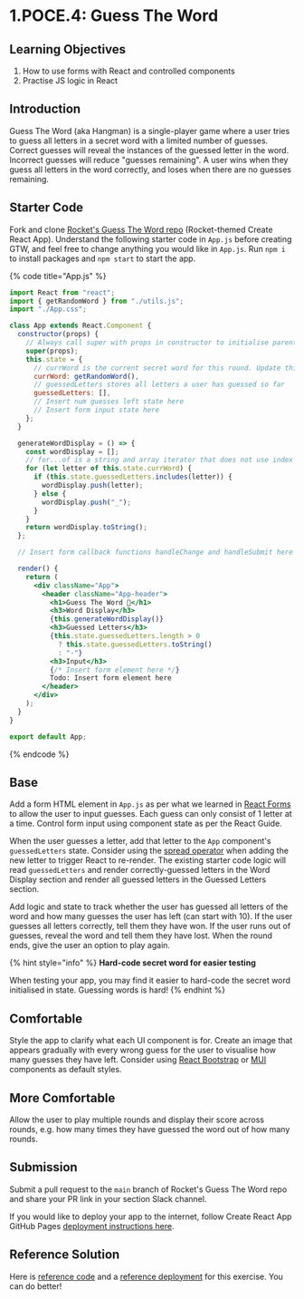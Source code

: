 # 1.POCE.4: Guess The Word

## Learning Objectives

1. How to use forms with React and controlled components
2. Practise JS logic in React

## Introduction

Guess The Word (aka Hangman) is a single-player game where a user tries to guess all letters in a secret word with a limited number of guesses. Correct guesses will reveal the instances of the guessed letter in the word. Incorrect guesses will reduce "guesses remaining". A user wins when they guess all letters in the word correctly, and loses when there are no guesses remaining.

## Starter Code

Fork and clone [Rocket's Guess The Word repo](https://github.com/rocketacademy/guess-the-word-bootcamp) (Rocket-themed Create React App). Understand the following starter code in `App.js` before creating GTW, and feel free to change anything you would like in `App.js`. Run `npm i` to install packages and `npm start` to start the app.

{% code title="App.js" %}
```jsx
import React from "react";
import { getRandomWord } from "./utils.js";
import "./App.css";

class App extends React.Component {
  constructor(props) {
    // Always call super with props in constructor to initialise parent class
    super(props);
    this.state = {
      // currWord is the current secret word for this round. Update this with this.setState after each round.
      currWord: getRandomWord(),
      // guessedLetters stores all letters a user has guessed so far
      guessedLetters: [],
      // Insert num guesses left state here
      // Insert form input state here
    };
  }

  generateWordDisplay = () => {
    const wordDisplay = [];
    // for...of is a string and array iterator that does not use index
    for (let letter of this.state.currWord) {
      if (this.state.guessedLetters.includes(letter)) {
        wordDisplay.push(letter);
      } else {
        wordDisplay.push("_");
      }
    }
    return wordDisplay.toString();
  };

  // Insert form callback functions handleChange and handleSubmit here

  render() {
    return (
      <div className="App">
        <header className="App-header">
          <h1>Guess The Word 🚀</h1>
          <h3>Word Display</h3>
          {this.generateWordDisplay()}
          <h3>Guessed Letters</h3>
          {this.state.guessedLetters.length > 0
            ? this.state.guessedLetters.toString()
            : "-"}
          <h3>Input</h3>
          {/* Insert form element here */}
          Todo: Insert form element here
        </header>
      </div>
    );
  }
}

export default App;
```
{% endcode %}

## Base

Add a form HTML element in `App.js` as per what we learned in [React Forms](../1.3-react/#9-forms) to allow the user to input guesses. Each guess can only consist of 1 letter at a time. Control form input using component state as per the React Guide.

When the user guesses a letter, add that letter to the `App` component's `guessedLetters` state. Consider using the [spread operator](../../0-foundations/0.1-javascript/0.1.4-destructuring-and-spread-operator.md#spread-operator) when adding the new letter to trigger React to re-render. The existing starter code logic will read `guessedLetters` and render correctly-guessed letters in the Word Display section and render all guessed letters in the Guessed Letters section.

Add logic and state to track whether the user has guessed all letters of the word and how many guesses the user has left (can start with 10). If the user guesses all letters correctly, tell them they have won. If the user runs out of guesses, reveal the word and tell them they have lost. When the round ends, give the user an option to play again.

{% hint style="info" %}
**Hard-code secret word for easier testing**

When testing your app, you may find it easier to hard-code the secret word initialised in state. Guessing words is hard!
{% endhint %}

## Comfortable

Style the app to clarify what each UI component is for. Create an image that appears gradually with every wrong guess for the user to visualise how many guesses they have left. Consider using [React Bootstrap](https://react-bootstrap.github.io/components/alerts) or [MUI](https://mui.com/core/) components as default styles.

## More Comfortable

Allow the user to play multiple rounds and display their score across rounds, e.g. how many times they have guessed the word out of how many rounds.

## Submission

Submit a pull request to the `main` branch of Rocket's Guess The Word repo and share your PR link in your section Slack channel.

If you would like to deploy your app to the internet, follow Create React App GitHub Pages [deployment instructions here](https://create-react-app.dev/docs/deployment/#github-pages).

## Reference Solution

Here is [reference code](https://github.com/rocketacademy/guess-the-word-bootcamp/blob/solution-base/src/App.js) and a [reference deployment](https://rocketacademy.github.io/guess-the-word-bootcamp/) for this exercise. You can do better!
